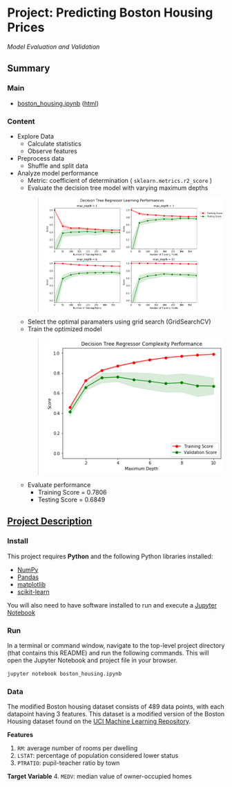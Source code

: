 
# Project: Predicting Boston Housing Prices
*Model Evaluation and Validation*

## Summary
### Main
- [boston_housing.ipynb](boston_housing.ipynb) ([html](others/boston_housing.html))

### Content
- Explore Data
  -  Calculate statistics
  -  Observe features
- Preprocess data
  - Shuffle and split data
- Analyze model performance
  - Metric:  coefficient of determination ( `sklearn.metrics.r2_score` )
  - Evaluate the decision tree model with varying maximum depths
    > ![1-Evaluate-models.png](others/images/1-Evaluate-models.png)
  - Select the optimal paramaters using  grid search (GridSearchCV)
  - Train the optimized model
    > ![2-Learning-curve.png](others/images/2-Learning-curve.png)
  - Evaluate performance
    - Training Score =  0.7806
    - Testing Score = 0.6849

## [Project Description](others/project_description.md)
### Install
This project requires **Python** and the following Python libraries installed:

- [NumPy](http://www.numpy.org/)
- [Pandas](http://pandas.pydata.org/)
- [matplotlib](http://matplotlib.org/)
- [scikit-learn](http://scikit-learn.org/stable/)

You will also need to have software installed to run and execute a [Jupyter Notebook](http://ipython.org/notebook.html)

### Run
In a terminal or command window, navigate to the top-level project directory (that contains this README) and run the following commands. This will open the Jupyter Notebook and project file in your browser.
```bash
jupyter notebook boston_housing.ipynb
```

### Data
The modified Boston housing dataset consists of 489 data points, with each datapoint having 3 features. This dataset is a modified version of the Boston Housing dataset found on the [UCI Machine Learning Repository](https://archive.ics.uci.edu/ml/datasets/Housing).

**Features**
1.  `RM`: average number of rooms per dwelling
2. `LSTAT`: percentage of population considered lower status
3. `PTRATIO`: pupil-teacher ratio by town

**Target Variable**
4. `MEDV`: median value of owner-occupied homes

